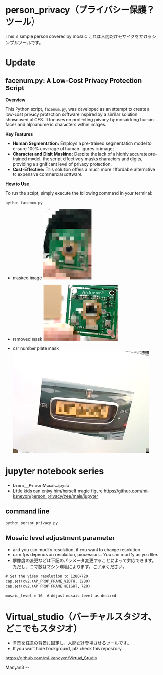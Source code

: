 # person_privacy（プライバシー保護？ツール）
This is simple person covered by mosaic
これは人間だけモザイクをかけるシンプルツールです。

# Update

## facenum.py: A Low-Cost Privacy Protection Script

**Overview**

This Python script, `facenum.py`, was developed as an attempt to create a low-cost privacy protection software inspired by a similar solution showcased at CES. It focuses on protecting privacy by mosaicking human faces and alphanumeric characters within images.

**Key Features**

* **Human Segmentation:** Employs a pre-trained segmentation model to ensure 100% coverage of human figures in images.
* **Character and Digit Masking:** Despite the lack of a highly accurate pre-trained model, the script effectively masks characters and digits, providing a significant level of privacy protection.
* **Cost-Effective:** This solution offers a much more affordable alternative to expensive commercial software.

**How to Use**

To run the script, simply execute the following command in your terminal:

```bash
python facenum.py

```
- masked image
![サンプル画像](masked.png)

- removed mask
![サンプル画像](mask-removed.png)

- car number plate mask
![サンプル画像](number.png)

# jupyter notebook series

- Learn＿PersonMosaic.ipynb
- Little kids can enjoy him/herself magic figure
https://github.com/mi-kaneyon/person_privacy/tree/main/jupyter
## command line

```
python person_privacy.py 

```

## Mosaic level adjustment parameter
- and you can modify resolution, if you want to change resolution
- cam fps depends on resolution, processors.. You can modify as you like.
- 解像度の変更などは下記のパラメータ変更することによって対応できます。ただし、コマ数はマシン環境によります。ご了承ください。
```
# Set the video resolution to 1280x720
cap.set(cv2.CAP_PROP_FRAME_WIDTH, 1280)
cap.set(cv2.CAP_PROP_FRAME_HEIGHT, 720)

mosaic_level = 16  # Adjust mosaic level as desired

```

# Virtual_studio（バーチャルスタジオ、どこでもスタジオ）
- 背景を任意の背景に固定し、人間だけ登場させるツールです。
- If you want hide background, plz check this repository.

https://github.com/mi-kaneyon/Virtual_Studio

Manyan3 --
